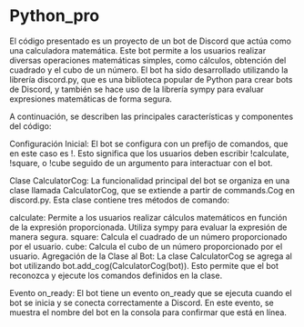 # Python_pro
El código presentado es un proyecto de un bot de Discord que actúa como una calculadora matemática. Este bot permite a los usuarios realizar diversas operaciones matemáticas simples, como cálculos, obtención del cuadrado y el cubo de un número. El bot ha sido desarrollado utilizando la librería discord.py, que es una biblioteca popular de Python para crear bots de Discord, y también se hace uso de la librería sympy para evaluar expresiones matemáticas de forma segura.

A continuación, se describen las principales características y componentes del código:

Configuración Inicial: El bot se configura con un prefijo de comandos, que en este caso es !. Esto significa que los usuarios deben escribir !calculate, !square, o !cube seguido de un argumento para interactuar con el bot.

Clase CalculatorCog: La funcionalidad principal del bot se organiza en una clase llamada CalculatorCog, que se extiende a partir de commands.Cog en discord.py. Esta clase contiene tres métodos de comando:

calculate: Permite a los usuarios realizar cálculos matemáticos en función de la expresión proporcionada. Utiliza sympy para evaluar la expresión de manera segura.
square: Calcula el cuadrado de un número proporcionado por el usuario.
cube: Calcula el cubo de un número proporcionado por el usuario.
Agregación de la Clase al Bot: La clase CalculatorCog se agrega al bot utilizando bot.add_cog(CalculatorCog(bot)). Esto permite que el bot reconozca y ejecute los comandos definidos en la clase.

Evento on_ready: El bot tiene un evento on_ready que se ejecuta cuando el bot se inicia y se conecta correctamente a Discord. En este evento, se muestra el nombre del bot en la consola para confirmar que está en línea.
